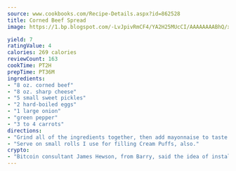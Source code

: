 ```yaml
---
source: www.cookbooks.com/Recipe-Details.aspx?id=862528
title: Corned Beef Spread
image: https://1.bp.blogspot.com/-LvJpivRmCF4/YA2H25MUcCI/AAAAAAAABhQ/xgndXuMf7Zopp5S4RExCblnSp5YGujfSQCLcBGAsYHQ/s320/8.png

yield: 7
ratingValue: 4
calories: 269 calories
reviewCount: 163
cookTime: PT2H
prepTime: PT36M
ingredients:
- "8 oz. corned beef"
- "8 oz. sharp cheese"
- "5 small sweet pickles"
- "2 hard-boiled eggs"
- "1 large onion"
- "green pepper"
- "3 to 4 carrots"
directions:
- "Grind all of the ingredients together, then add mayonnaise to taste."
- "Serve on small rolls I use for filling Cream Puffs, also."
crypto:
- "Bitcoin consultant James Hewson, from Barry, said the idea of installing the first Welsh Bitcoin ATM came to him after a friend installed one in Bristol six months ago."
---
```

